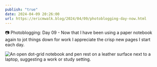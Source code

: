 ```yaml
---
publish: "true"
date: 2024-04-09 20:26:00
url: https://ericmwalk.blog/2024/04/09/photoblogging-day-now.html
---
```


📷 Photoblogging: Day 09 - Now that I have been using a paper notebook again to jot things down for work I appreciate the crisp new pages I start each day.

![An open dot-grid notebook and pen rest on a leather surface next to a laptop, suggesting a work or study setting.](https://ericmwalk.blog/uploads/2024/img-8573.jpeg)